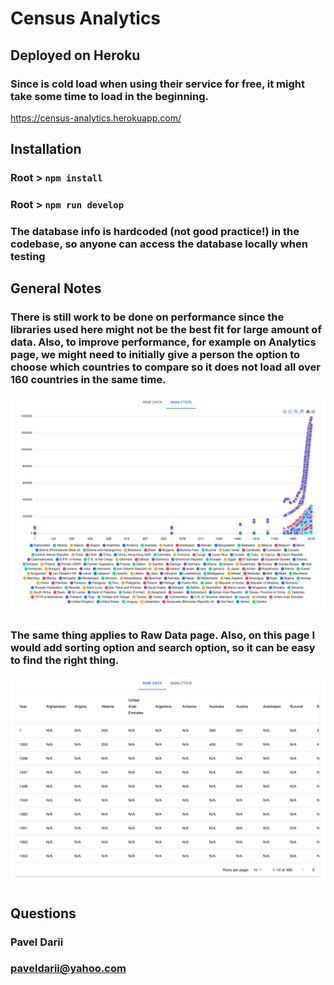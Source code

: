 # Census Analytics

## Deployed on Heroku

### Since is cold load when using their service for free, it might take some time to load in the beginning.

https://census-analytics.herokuapp.com/

## Installation

### Root > `npm install`

### Root > `npm run develop`

### The database info is hardcoded (not good practice!) in the codebase, so anyone can access the database locally when testing

## General Notes

### There is still work to be done on performance since the libraries used here might not be the best fit for large amount of data. Also, to improve performance, for example on Analytics page, we might need to initially give a person the option to choose which countries to compare so it does not load all over 160 countries in the same time.

![Analitics Page](/assets/analytics.png)

### The same thing applies to Raw Data page. Also, on this page I would add sorting option and search option, so it can be easy to find the right thing.

![Raw Data Page](/assets/raw-data.png)

## Questions

### Pavel Darii

### paveldarii@yahoo.com
